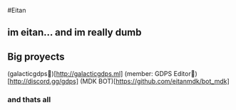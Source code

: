 #Eitan
## im eitan... and im really dumb

## Big proyects
(galacticgdps🔮)[http://galacticgdps.ml]
(member: GDPS Editor🎩)[http://discord.gg/gdps]
(MDK BOT)[https://github.com/eitanmdk/bot_mdk]

### and thats all
